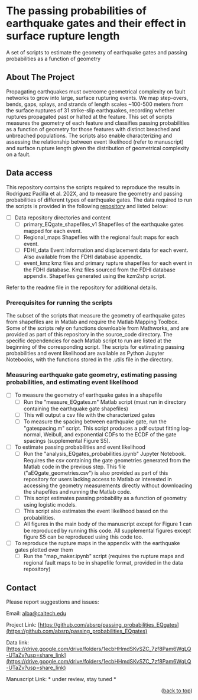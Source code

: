 # The passing probabilities of earthquake gates and their effect in surface rupture length
A set of scripts to estimate the geometry of earthquake gates and passing probabilities as a function of geometry

<!-- Improved compatibility of back to top link: See: https://github.com/othneildrew/Best-README-Template/pull/73 -->
<a name="readme-top"></a>
<!--
*** Thanks for checking out the Best-README-Template. If you have a suggestion
*** that would make this better, please fork the repo and create a pull request
*** or simply open an issue with the tag "enhancement".
*** Don't forget to give the project a star!
*** Thanks again! Now go create something AMAZING! :D
-->


<!-- ABOUT THE PROJECT -->
## About The Project
Propagating earthquakes must overcome geometrical complexity on fault networks to grow into large, surface rupturing events. We map step-overs, bends, gaps, splays, and strands of length scales ~100-500 meters from the surface ruptures of 31 strike-slip earthquakes, recording whether ruptures propagated past or halted at the feature. This set of scripts measures the geometry of each feature and classifies passing probabilities as a function of geometry for those features with distinct breached and unbreached populations. The scripts also enable characterizing and assessing the relationship between event likelihood (refer to manuscript) and surface rupture length given the distribution of geometrical complexity on a fault.

<!-- GETTING STARTED -->
## Data access

This repository contains the scripts required to reproduce the results in Rodriguez Padilla et al. 202X, and to measure the geometry and passing probabilities of different types of earthquake gates. The data required to run the scripts is provided in the following [repository](https://drive.google.com/drive/folders/1ecbHHmdSKvSZC_7zf8Pam6WqLQ-UTaZv?usp=share_link) and listed below:

- [ ] Data repository directories and content
    - [ ] primary_EQgate_shapefiles_v1
          Shapefiles of the earthquake gates mapped for each event. 
    - [ ] Regional_maps
          Shapefiles with the regional fault maps for each event.
    - [ ] FDHI_data
          Event information and displacement data for each event. Also available from the FDHI database appendix. 
    - [ ] event_kmz
          kmz files and primary rupture shapefiles for each event in the FDHI database. Kmz files sourced from the FDHI database appendix. Shapefiles generated using the kzm2shp script. 
          
Refer to the readme file in the repository for additional details. 

### Prerequisites for running the scripts

The subset of the scripts that measure the geometry of earthquake gates from shapefiles are in Matlab and require the Matlab Mapping Toolbox. Some of the scripts rely on functions downloable from Mathworks, and are provided as part of this repository in the source_code directory. The specific dependencies for each Matlab script to run are listed at the beginning of the corresponding script. The scripts for estimating passing probabilities and event likelihood are available as Python Jupyter Notebooks, with the functions stored in the .utils file in the directory.

<!-- CODE ROADMAP -->
### Measuring earthquake gate geometry, estimating passing probabilities, and estimating event likelihood

- [ ] To measure the geometry of earthquake gates in a shapefile
    - [ ] Run the "measure_EQgates.m" Matlab script (must run in directory containing the earthquake gate shapefiles)
    - [ ] This will output a csv file with the characterized gates
    - [ ] To measure the spacing between earthquake gate, run the "gatespacing.m" script. This script produces a pdf output fitting log-normal, Weibull, and exponential CDFs to the ECDF of the gate spacings (supplemental Figure S5).

- [ ] To estimate passing probabilities and event likelihood
    - [ ] Run the "analysis_EQgates_probabilities.ipynb" Jupyter Notebook. Requires the csv containing the gate geometries generated from the Matlab code in the previous step. This file ("aEQgate_geometries.csv") is also provided as part of this repository for users lacking access to Matlab or interested in accessing the geometry measurements directly without downloading the shapefiles and running the Matlab code. 
    - [ ] This script estimates passing probability as a function of geometry using logistic models.
    - [ ] This script also estimates the event likelihood based on the probabilities.
    - [ ] All figures in the main body of the manuscript except for Figure 1 can be reproduced by running this code. All supplemental figures except figure S5 can be reproduced using this code too.

- [ ] To reproduce the rupture maps in the appendix with the earthquake gates plotted over them
    - [ ] Run the "map_maker.ipynb" script (requires the rupture maps and regional fault maps to be in shapefile format, provided in the data repository)

<!-- CONTACT -->
## Contact

Please report suggestions and issues:

Email: alba@caltech.edu

Project Link: [https://github.com/absrp/passing_probabilities_EQgates](https://github.com/absrp/passing_probabilities_EQgates)

Data link: [https://drive.google.com/drive/folders/1ecbHHmdSKvSZC_7zf8Pam6WqLQ-UTaZv?usp=share_link](https://drive.google.com/drive/folders/1ecbHHmdSKvSZC_7zf8Pam6WqLQ-UTaZv?usp=share_link)

Manuscript Link: * under review, stay tuned *


<p align="right">(<a href="#readme-top">back to top</a>)</p>
